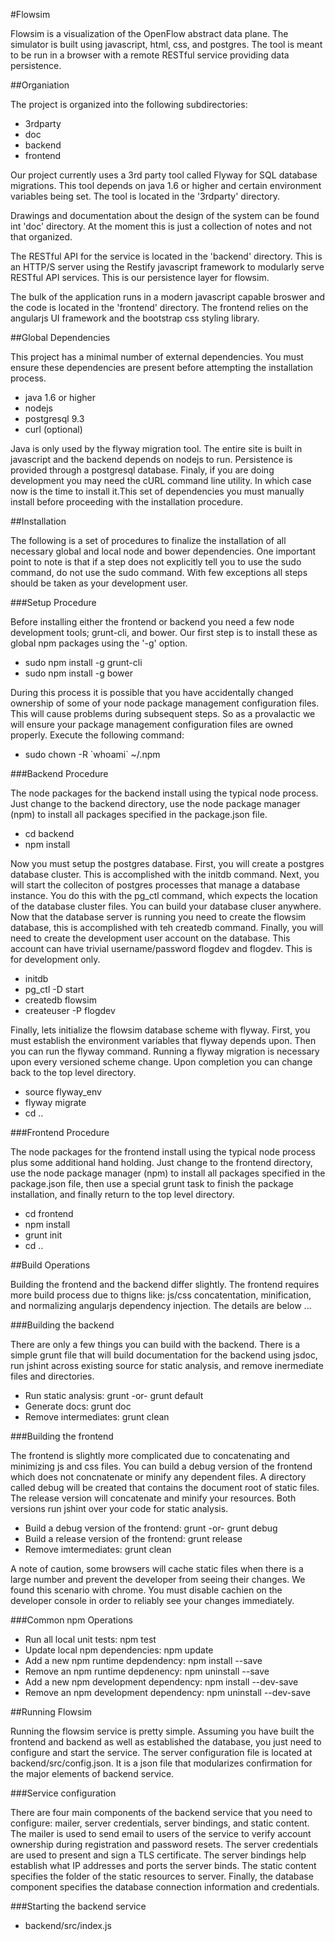 
#Flowsim

Flowsim is a visualization of the OpenFlow abstract data plane. The simulator is
built using javascript, html, css, and postgres. The tool is meant to be run in 
a browser with a remote RESTful service providing data persistence.

##Organiation

The project is organized into the following subdirectories:
- 3rdparty
- doc
- backend
- frontend

Our project currently uses a 3rd party tool called Flyway for SQL database
migrations. This tool depends on java 1.6 or higher and certain environment
variables being set. The tool is located in the '3rdparty' directory.

Drawings and documentation about the design of the system can be found int
'doc' directory. At the moment this is just a collection of notes and not that
organized.

The RESTful API for the service is located in the 'backend' directory. This is
an HTTP/S server using the Restify javascript framework to modularly serve
RESTful API services. This is our persistence layer for flowsim.

The bulk of the application runs in a modern javascript capable broswer and the
code is located in the 'frontend' directory. The frontend relies on the
angularjs UI framework and the bootstrap css styling library.

##Global Dependencies

This project has a minimal number of external dependencies. You must ensure
these dependencies are present before attempting the installation process.
- java 1.6 or higher
- nodejs
- postgresql 9.3
- curl (optional)

Java is only used by the flyway migration tool. The entire site is built in
javascript and the backend depends on nodejs to run. Persistence is provided
through a postgresql database. Finaly, if you are doing development you may need
the cURL command line utility. In which case now is the time to install it.This
set of dependencies you must manually install before proceeding with the
installation procedure.

##Installation

The following is a set of procedures to finalize the installation of all
necessary global and local node and bower dependencies. One important point to
note is that if a step does not explicitly tell you to use the sudo command, do
not use the sudo command. With few exceptions all steps should be taken as your
development user.

###Setup Procedure

Before installing either the frontend or backend you need a few node development
tools; grunt-cli, and bower. Our first step is to install these as global npm
packages using the '-g' option.
- sudo npm install -g grunt-cli
- sudo npm install -g bower

During this process it is possible that you have accidentally changed ownership
of some of your node package management configuration files. This will cause
problems during subsequent steps. So as a provalactic we will ensure your
package management configuration files are owned properly. Execute the following
command:
- sudo chown -R \`whoami\` ~/.npm

###Backend Procedure

The node packages for the backend install using the typical node process. Just
change to the backend directory, use the node package manager (npm) to install
all packages specified in the package.json file.
- cd backend 
- npm install

Now you must setup the postgres database. First, you will create a postgres
database cluster. This is accomplished with the initdb command. Next, you will
start the colleciton of postgres processes that manage a database instance. You
do this with the pg_ctl command, which expects the location of the database
cluster files. You can build your database cluser anywhere. Now that the 
database server is running you need to create the flowsim database, this is
accomplished with teh createdb command. Finally, you will need to create the
development user account on the database. This account can have trivial
username/password flogdev and flogdev. This is for development only.
- initdb <db cluster name>
- pg_ctl -D <db cluster name> start
- createdb flowsim
- createuser -P flogdev

Finally, lets initialize the flowsim database scheme with flyway. First, you
must establish the environment variables that flyway depends upon. Then you can
run the flyway command. Running a flyway migration is necessary upon every
versioned scheme change. Upon completion you can change back to the top level
directory.
- source flyway_env
- flyway migrate
- cd ..

###Frontend Procedure

The node packages for the frontend install using the typical node process plus
some additional hand holding. Just change to the frontend directory, use the 
node package manager (npm) to install all packages specified in the package.json
file, then use a special grunt task to finish the package installation, and
finally return to the top level directory.

- cd frontend
- npm install
- grunt init
- cd ..

##Build Operations

Building the frontend and the backend differ slightly. The frontend requires
more build process due to thigns like: js/css concatentation, minification, and
normalizing angularjs dependency injection. The details are below ...

###Building the backend

There are only a few things you can build with the backend. There is a simple
grunt file that will build documentation for the backend using jsdoc, run jshint
across existing source for static analysis, and remove inermediate files and
directories.
- Run static analysis: grunt -or- grunt default
- Generate docs: grunt doc
- Remove intermediates: grunt clean

###Building the frontend

The frontend is slightly more complicated due to concatenating and minimizing
js and css files. You can build a debug version of the frontend which does not
concnatenate or minify any dependent files. A directory called debug will be
created that contains the document root of static files. The release version
will concatenate and minify your resources. Both versions run jshint over your
code for static analysis.
- Build a debug version of the frontend: grunt -or- grunt debug
- Build a release version of the frontend: grunt release
- Remove imtermediates: grunt clean

A note of caution, some browsers will cache static files when there is a large
number and prevent the developer from seeing their changes. We found this
scenario with chrome. You must disable cachien on the developer console in order
to reliably see your changes immediately.

###Common npm Operations

- Run all local unit tests: npm test
- Update local npm dependencies: npm update
- Add a new npm runtime depdendency: npm install --save <dep name>
- Remove an npm runtime depdenency: npm uninstall --save <dep name>
- Add a new npm development dependency: npm install --dev-save <dev dep name>
- Remove an npm development dependency: npm uninstall --dev-save <dev dep name>

##Running Flowsim

Running the flowsim service is pretty simple. Assuming you have built the
frontend and backend as well as established the database, you just need to
configure and start the service. The server configuration file is located at 
backend/src/config.json. It is a json file that modularizes confirmation for the
major elements of backend service.

###Service configuration

There are four main components of the backend service that you need to
configure: mailer, server credentials, server bindings, and static content. The
mailer is used to send email to users of the service to verify account ownership
during registration and password resets. The server credentials are used to
present and sign a TLS certificate. The server bindings help establish what IP
addresses and ports the server binds. The static content specifies the folder of
the static resources to server. Finally, the database component specifies the
database connection information and credentials.

###Starting the backend service
- backend/src/index.js
